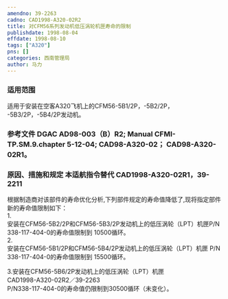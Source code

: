 ```yaml
---
amendno: 39-2263  
cadno: CAD1998-A320-02R2  
title: 对CFM56系列发动机低压涡轮机匣寿命的限制  
publishdate: 1998-08-04  
effdate: 1998-08-10  
tags: ["A320"]  
pns: []  
categories: 西南管理局  
author: 马力  
---
```

  
### 适用范围  
适用于安装在空客A320飞机上的CFM56-5B1/2P，-5B2/2P，  -5B3/2P，-5B4/2P发动机。  
  
<!--more-->  
### 参考文件  DGAC AD98-003（B）R2;  Manual CFMI-TP.SM.9.chapter 5-12-04;   CAD98-A320-02；  CAD98-A320-02R1。  
  
### 原因、措施和规定 本适航指令替代 CAD1998-A320-02R1，39-2211  
 根据制造商对该部件的寿命优化分析,下列部件规定的寿命值降低了,现将指定部件新的寿命值限制如下：  
1.  
安装在CFM56-5B2/2P和CFM56-5B3/2P发动机上的低压涡轮（LPT）机匣P/N 338-117-404-0的寿命值限制到 10500循环。  
2.  
安装在CFM56-5B1/2P和CFM56-5B4/2P发动机上的低压涡轮（LPT）机匣 P/N 338-117-404-0的寿命值限制到 15500循环。  
  
3.安装在CFM56-5B6/2P发动机上的低压涡轮（LPT）机匣  
  CAD1998-A320-02R2／39-2263  
P/N338-117-404-0的寿命值仍限制到30500循环（未变化）。  

